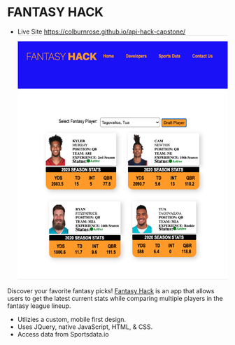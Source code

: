 # FANTASY HACK
- Live Site https://colburnrose.github.io/api-hack-capstone/ 
![](image/landing-page.png)

Discover your favorite fantasy picks! [Fantasy Hack](https://colburnrose.github.io/api-hack-capstone/) is an app that allows users 
to get the latest current stats while comparing multiple players in the fantasy league lineup.

- Utlizies a custom, mobile first design.
- Uses JQuery, native JavaScript, HTML, & CSS.
- Access data from Sportsdata.io 
